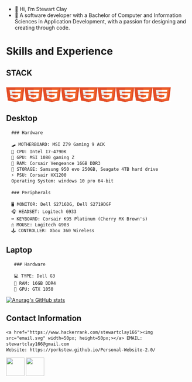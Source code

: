 - 👋 Hi, I’m Stewart Clay
- 🙋‍ A software developer with a Bachelor of Computer and Information Sciences in Application Development, with a passion for designing and creating through code.


 # Skills and Experience
  ## STACK
   <a href="#"><img src="html5.svg" width=50px; height=50px;></a><a href="#"><img src="html5.svg" width=50px; height=50px;></a><a href="#"><img src="html5.svg" width=50px; height=50px;></a><a href="#"><img src="html5.svg" width=50px; height=50px;></a><a href="#"><img src="html5.svg" width=50px; height=50px;></a><a href="#"><img src="html5.svg" width=50px; height=50px;></a><a href="#"><img src="html5.svg" width=50px; height=50px;></a><a href="#"><img src="html5.svg" width=50px; height=50px;></a><a href="#"><img src="html5.svg" width=50px; height=50px;></a>
      
## Desktop

      ### Hardware

      🛹 MOTHERBOARD: MSI Z79 Gaming 9 ACK
      🧠 CPU: Intel I7-4790K
      🙈 GPU: MSI 1080 gaming Z
      🍜 RAM: Corsair Vengeance 16GB DDR3
      🏬 STORAGE: Samsung 950 evo 250GB, Seagate 4TB hard drive
      ⚡ PSU: Corsair HX1200
      Operating System: windows 10 pro 64-bit
  
      ### Peripherals

      🖥 MONITOR: Dell S2716DG, Dell S2719DGF
      🎧 HEADSET: Logitech G933
      ⌨ KEYBOARD: Corsair K95 Platinum (Cherry MX Brown's)
      🖱 MOUSE: Logitech G903
      🕹 CONTROLLER: Xbox 360 Wireless
  
## Laptop

       ### Hardware
       
       💻 TYPE: Dell G3
       🍜 RAM: 16GB DDR4
       🙈 GPU: GTX 1050
<!---
PorkStew/PorkStew is a ✨ special ✨ repository because its `README.md` (this file) appears on your GitHub profile.
You can click the Preview link to take a look at your changes.
--->
[![Anurag's GitHub stats](https://github-readme-stats.vercel.app/api?username=porkstew)](https://github.com/anuraghazra/github-readme-stats)

## Contact Information
    <a href="https://www.hackerrank.com/stewartclay166"><img src="email.svg" width=50px; height=50px;></a> EMAIL: stewartclay166@gmail.com
    Website: https://porkstew.github.io/Personal-Website-2.0/

   <a href="https://www.linkedin.com/in/stewart-clay-7a1abb128/"><img src="./SocialIcons/linkedin.png" width=50px; height=50px;></a>
   <a href="https://www.hackerrank.com/stewartclay166"><img src="./SocialIcons/hakerrank.png" width=50px; height=50px;></a>
   
